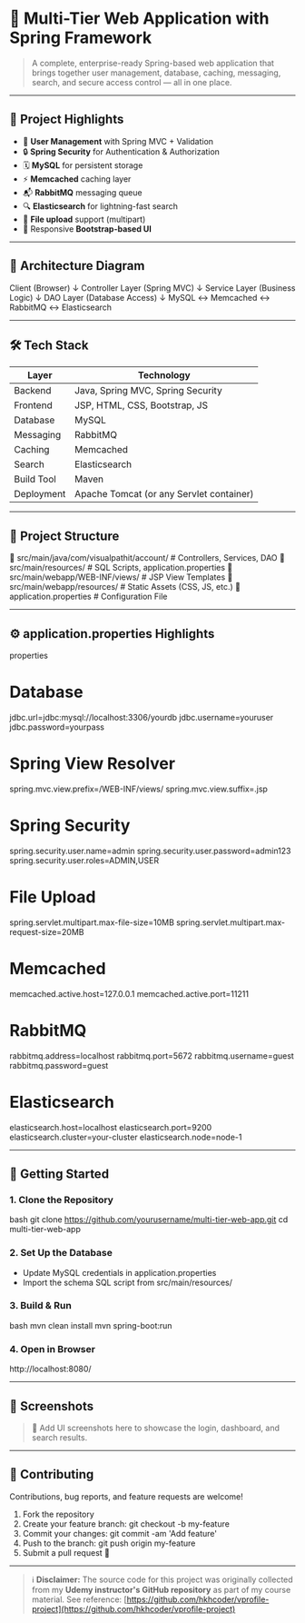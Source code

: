 # 🚀 Multi-Tier Web Application with Spring Framework

> A complete, enterprise-ready Spring-based web application that brings together user management, database, caching, messaging, search, and secure access control — all in one place.

---

## 🧽 Project Highlights

- 🔐 **User Management** with Spring MVC + Validation
- 🔒 **Spring Security** for Authentication & Authorization
- 🗓️ **MySQL** for persistent storage
- ⚡ **Memcached** caching layer
- 📬 **RabbitMQ** messaging queue
- 🔍 **Elasticsearch** for lightning-fast search
- 📁 **File upload** support (multipart)
- 🎨 Responsive **Bootstrap-based UI**

---

## 🧱 Architecture Diagram

Client (Browser)
   ↓
Controller Layer (Spring MVC)
   ↓
Service Layer (Business Logic)
   ↓
DAO Layer (Database Access)
   ↓
MySQL ↔ Memcached ↔ RabbitMQ ↔ Elasticsearch


---

## 🛠️ Tech Stack

| Layer      | Technology                               |
| ---------- | ---------------------------------------- |
| Backend    | Java, Spring MVC, Spring Security        |
| Frontend   | JSP, HTML, CSS, Bootstrap, JS            |
| Database   | MySQL                                    |
| Messaging  | RabbitMQ                                 |
| Caching    | Memcached                                |
| Search     | Elasticsearch                            |
| Build Tool | Maven                                    |
| Deployment | Apache Tomcat (or any Servlet container) |

---

## 📂 Project Structure

🔹 src/main/java/com/visualpathit/account/     # Controllers, Services, DAO
🔹 src/main/resources/                         # SQL Scripts, application.properties
🔹 src/main/webapp/WEB-INF/views/              # JSP View Templates
🔹 src/main/webapp/resources/                  # Static Assets (CSS, JS, etc.)
🔹 application.properties                      # Configuration File


---

## ⚙️ application.properties Highlights

properties
# Database
jdbc.url=jdbc:mysql://localhost:3306/yourdb
jdbc.username=youruser
jdbc.password=yourpass

# Spring View Resolver
spring.mvc.view.prefix=/WEB-INF/views/
spring.mvc.view.suffix=.jsp

# Spring Security
spring.security.user.name=admin
spring.security.user.password=admin123
spring.security.user.roles=ADMIN,USER

# File Upload
spring.servlet.multipart.max-file-size=10MB
spring.servlet.multipart.max-request-size=20MB

# Memcached
memcached.active.host=127.0.0.1
memcached.active.port=11211

# RabbitMQ
rabbitmq.address=localhost
rabbitmq.port=5672
rabbitmq.username=guest
rabbitmq.password=guest

# Elasticsearch
elasticsearch.host=localhost
elasticsearch.port=9200
elasticsearch.cluster=your-cluster
elasticsearch.node=node-1


---

## 🚀 Getting Started

### 1. Clone the Repository

bash
git clone https://github.com/yourusername/multi-tier-web-app.git
cd multi-tier-web-app


### 2. Set Up the Database

- Update MySQL credentials in application.properties
- Import the schema SQL script from src/main/resources/

### 3. Build & Run

bash
mvn clean install
mvn spring-boot:run


### 4. Open in Browser

http://localhost:8080/


---

## 📸 Screenshots

> 🗼️ Add UI screenshots here to showcase the login, dashboard, and search results.

---

## 🤝 Contributing

Contributions, bug reports, and feature requests are welcome!

1. Fork the repository
2. Create your feature branch: git checkout -b my-feature
3. Commit your changes: git commit -am 'Add feature'
4. Push to the branch: git push origin my-feature
5. Submit a pull request 🚀

---

> ℹ️ **Disclaimer:** The source code for this project was originally collected from my **Udemy instructor's GitHub repository** as part of my course material. See reference: [https://github.com/hkhcoder/vprofile-project](https://github.com/hkhcoder/vprofile-project)
